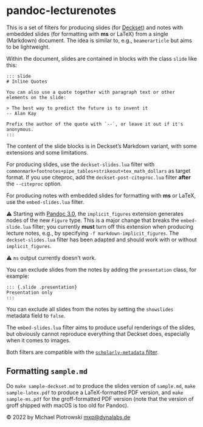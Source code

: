 # pandoc-lecturenotes

This is a set of filters for producing slides (for [Deckset](https://www.deckset.com/)) and notes with embedded slides (for formatting with **ms** or LaTeX) from a single (Markdown) document.  The idea is similar to, e.g., `beamerarticle` but aims to be lightweight.

Within the document, slides are contained in blocks with the class `slide` like this:

```
::: slide
# Inline Quotes

You can also use a quote together with paragraph text or other elements on the slide:

> The best way to predict the future is to invent it  
-- Alan Kay

Prefix the author of the quote with `--`, or leave it out if it's anonymous.
:::
```

The content of the slide blocks is in Deckset’s Markdown variant, with some extensions and some limitations.

For producing slides, use the `deckset-slides.lua` filter with `commonmark+footnotes+pipe_tables+strikeout+tex_math_dollars` as target format.  If you use citeproc, add the `deckset-post-citeproc.lua` filter **after** the `--citeproc` option.

For producing notes with embedded slides for formatting with **ms** or LaTeX, use the `embed-slides.lua` filter.

⚠ Starting with [Pandoc 3.0](https://pandoc.org/releases.html#pandoc-3.0-2023-01-18), the `implicit_figures` extension generates nodes of the new `Figure` type.  This is a major change that breaks the `embed-slide.lua` filter; you currently **must** turn off this extension when producing lecture notes, e.g., by specifying `-f markdown-implicit_figures`.  The `deckset-slides.lua` filter has been adapted and should work with or without `implicit_figures`.

⚠ `ms` output currently doesn’t work.

You can exclude slides from the notes by adding the `presentation` class, for example:

```
::: {.slide .presentation}
Presentation only
:::
```

You can exclude all slides from the notes by setting the `showslides` metadata field to `false`. 

The `embed-slides.lua` filter aims to produce useful renderings of the slides, but obviously cannot reproduce everything that Deckset does, especially when it comes to images.

Both filters are compatible with the [`scholarly-metadata` filter](https://github.com/pandoc/lua-filters/tree/master/scholarly-metadata).

## Formatting `sample.md`

Do `make sample-deckset.md` to produce the slides version of `sample.md`, `make sample-latex.pdf` to produce a LaTeX-formatted PDF version, and `make sample-ms.pdf` for the groff-formatted PDF version (note that the version of groff shipped with macOS is too old for Pandoc).

© 2022 by Michael Piotrowski <mxp@dynalabs.de>

